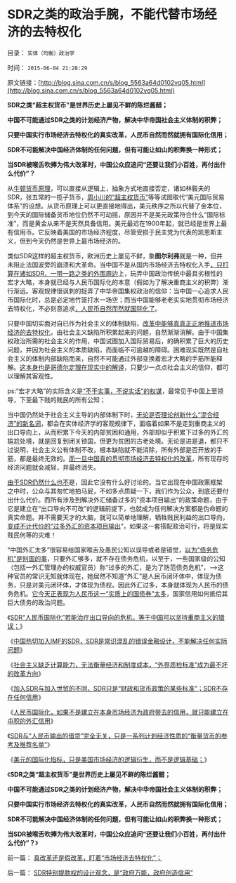 # SDR之类的政治手腕，不能代替市场经济的去特权化

目录： `实体（均衡）政治学` 

时间： `2015-06-04 21:28:29` 

原文链接：[http://blog.sina.com.cn/s/blog_5563a64d0102vq05.html](http://blog.sina.com.cn/s/blog_5563a64d0102vq05.html)

**SDR之类“超主权货币”是世界历史上屡见不鲜的陈烂酱醋；**

**中国不可能通过SDR之类的计划经济产物，解决中华帝国社会主义体制的积弊；**

**只要中国实行市场经济去特权化的真实改革，人民币自然而然就拥有国际化信用；**

**SDR不可能解决中国经济体制的任何问题，但有可能让如山的积弊换一种形式；**

**当SDR被喉舌吹捧为伟大改革时，中国公众应追问“还要让我们小百姓，再付出什么代价”？**



从[牛顿货币原理](../../../2011/12/25/牛顿货币定理：任何货币最终归宿为空锚；.md)，可以直接从逻辑上，抽象方式地直接否定，诸如林毅夫的SDR，张五常的一揽子货币，[周小川的“超主权货币”](../../../2009/3/29/外汇投资管理办法;保障房的厕所;周小川新瓶旧酒笨主意.md)等等试图取代“美元国际贸易体系”的设想。从货币原理上可以更直接地得出，美元秩序之所以代替了金本位，到今天的国际储备货币地位仍然不可动摇，原因并不是美元政策符合什么“国际标准”，而是黄金从来不是天然具备信用。美元最迟在1900年起，就已经是世界上最有信用币。它反映着美国的市场经济程度，尽管受损于民主党为代表的凯恩斯主义，但到今天仍然是世界上最市场经济的。

类似SDR这样的超主权货币，欧洲历史上屡见不鲜，象**图尔利弗**就是一种，但并未阻止法国波旁的崩溃和大革命。当中国不是从国内市场经济去特权化入手[，只打算在诸如SDR，一带一路之类的外围周边](../../../2015/5/30/加入世贸和SDR，对于社会主义中国的另类意义.md)上，玩弄中国政治传统中最具劣根性的宏才大略，本身就已经与人民币国际化的本意（假如为了解决重商主义的积弊）渐行渐远。客观规律很讽刺的捉弄了中华帝国集权政治的信仰：当中国一心追求人民币国际化时，总是必定地竹篮打水一场空；而当中国能够老老实实地贯彻市场经济去特权化，不必刻意追求[，人民币自然而然就国际化了](../../../2009/7/28/中国实体经济健康后人民币自然国际化.md)。

只要中国切实面对自已作为社会主义的体制缺陷，[改革中能够真真正正地推进市场经济的去特权化](../../../2009/7/19/市场经济去特权化中国经济唯一的出路.md)，由社会主义缺陷所积累起来的问题，自然渐渐消解。由于中国集权政治所需的社会主义的作用，中国试图加入国际贸易后，的确积累了巨大的历史问题，并因为社会主义的本质缺陷，而面临不可逾越的障碍。困难现实既然是自社会主义的体制内部缺陷而来，自然不可能通过外部变换着宏才大略的手筋所能释解。[这本身也是哥德尔定理在现实中的解译](../../../2015/5/10/哥德尔定理视角中，坏帐如山的中国“发展速度”.md)，只要少一点点社会主义的信仰，都可以理解其客观性。

ps:“宏才大略”的实际含义是[“不干实事，不说实话”的权谋](../../../2012/12/22/地缘政治／战略是国际社会中的厚黑学.md)，最常见于中国上至领导，下至最下贱的贱民的所有公知；

当中国仍然处于社会主义主导的内部体制下时，[无论是否理论创新什么“混合经济”的新名词](../../../2014/3/13/“混合经济”是极巨大的利空.md)，都会在实体经济学的客观规律下，面临着如果不是走到重商主义的出口导向上，从而积累下今天的内部贫困和通用，外部却似乎积累下过多的外汇的尴尬处境，就是回复到闭关锁国，但更为贫困的古老处境。无论是进是退，都只不过说明，社会主义公有体制不改，根本缺陷就不能消除，所有外部是否开放的手筋，都是最终无效的。[而一旦中国真的贯彻市场经济去特权化的改革](../../../2009/7/18/私有化正确的名称是市场经济的去特权化.md)，所有现存的经济问题就会减轻，并最终消失。

[由于SDR仍然什么也不](../../../2015/5/31/SDR只是“财政和货币政策的某些标准”，不存在任何信用.md)是，因此它没有什么好讨论的。当它出现在中国政策框架之中时，公众与其匆忙地拍马屁，不如多点质疑一下，我们作为公众，到底还要付出什么代价。而所有涉及到解决外汇储备过多的“资本项目输出”的政策命题，由于它是建立在“出口导向不可改”的逻辑前提下，也就成为任何解决方案都是伪命题的真实命题。并不需要天才的大脑，就可以简单地理解，牺牲贱民利益的出口导向，[变成不计代价的“过多外汇的资本项目输出](../../../2015/5/25/人民币国际化“资本项目输出”与马歇尔计划的根本不同.md)”，如果这一套搭配政治可行，将是现实贱民何等的灾难！

“中国外汇太多”很容易给国家喉舌及愚民公知以误导或者是错觉，[以为“债务危机”是别国的事](../../../2015/5/19/中国小心翼翼“资本输出”，却难逃血本无归的国际惯例；.md)，只要外汇够多，就不存在债务危机，以至于，一些国家级的公知（包括一外汇管理办的权威官员）称“过多的外汇，是为了防范债务危机”，——>这种官员的常识无知就体现在，她居然不知道“外汇”是人民币闭环体中，体现为债务，只是对美元闭环体，才体现为债权。因此外汇过多，本身就体现为人民币的债务危机。[它今天正表现为人民币这一“实质上的国债券”太多](../../../2013/10/14/中美债务危机对比，卖国企不能减轻财政危机，A股的榜样.md)，国家信用如何抵偿其巨大债务的政治问题。

《[SDR“人民币国际化”若能治疗出口导向的危机，等于中国可以坚持重商主义的错误；](../../../2015/5/28/中国试图让人民币加入SDR的目不明确；.md)》

《[中国热切加入IMF的SDR，SDR是常识混乱的错误金融设计，不能解决任何实际问题](../../../2015/5/29/SDR和托宾税，都是常识混乱的错误金融设计.md)》

《[社会主义缺乏计算能力，无法衡量经济和制度成本，“外界质检标准”成为最不坏的改革方向](../../../2015/5/30/加入世贸和SDR，对于社会主义中国的另类意义.md)》

《[加入SDR与加入世贸的不同，SDR只是“财政和货币政策的某些标准”；SDR不存在任何信用](../../../2015/5/31/SDR只是“财政和货币政策的某些标准”，不存在任何信用.md)》

《[人民币国际化，如果不是建立在本身市场经济为政府带去的信用，就只能建立在屯积的外汇信用](../../../2015/6/1/通过债务危机，理解SDR的逻辑错误，以致SDR毫无存在意义.md)》

《[SDR与“人民币输出的借贷”完全无关，只是一系列计划经济性质的“衡量货币的参考及推荐名单”](../../../2015/6/2/SDR特别提款权的设计观念，是“政府万能，政府创造信用”.md)》

《[美元的国际化指标，只是美国市场经济的逻辑衍生，而不是逻辑基础；](../../../2015/6/3/逃避市场经济改革的人民币国际化，可以摆脱计划经济造成的困境吗？.md)》

《**SDR之类“超主权货币”是世界历史上屡见不鲜的陈烂酱醋；**

**中国不可能通过SDR之类的计划经济产物，解决中华帝国社会主义体制的积弊；**

**只要中国实行市场经济去特权化的真实改革，人民币自然而然就拥有国际化信用；**

**SDR不可能解决中国经济体制的任何问题，但有可能让如山的积弊换一种形式；**

**当SDR被喉舌吹捧为伟大改革时，中国公众应追问“还要让我们小百姓，再付出什么代价”？**》

前一篇： [真改革还是假改革，盯着“市场经济去特权化”；](../../../2015/6/8/真改革还是假改革，盯着“市场经济去特权化”；.md)

后一篇： [SDR特别提款权的设计观念，是“政府万能，政府创造信用”](../../../2015/6/2/SDR特别提款权的设计观念，是“政府万能，政府创造信用”.md)

